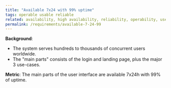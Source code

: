 ```yaml
---
title: "Available 7x24 with 99% uptime"
tags: operable usable reliable
related: availability, high availability, reliability, operability, user error protection, interaction capability
permalink: /requirements/available-7-24-99
---
```


<div class="quality-requirement" markdown="1">

**Background**: 
* The system serves hundreds to thousands of concurrent users worldwide.
* The "main parts" consists of the login and landing page, plus the major 3 use-cases.

**Metric**: The main parts of the user interface are available 7x24h with 99% of uptime.


</div><br>




